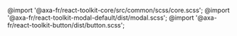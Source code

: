 @import '@axa-fr/react-toolkit-core/src/common/scss/core.scss';
@import '@axa-fr/react-toolkit-modal-default/dist/modal.scss';
@import '@axa-fr/react-toolkit-button/dist/button.scss';
